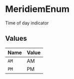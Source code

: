 # MeridiemEnum

Time of day indicator


## Values

| Name  | Value |
| ----- | ----- |
| `AM`  | AM    |
| `PM`  | PM    |